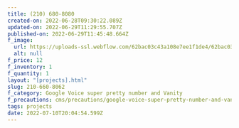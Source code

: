 ```yaml
---
title: (210) 680-8080
created-on: 2022-06-28T09:30:22.089Z
updated-on: 2022-06-29T11:29:55.707Z
published-on: 2022-06-29T11:45:48.664Z
f_image:
  url: https://uploads-ssl.webflow.com/62bac03c43a108e7ee1f1de4/62bac03c43a1087e3b1f1e01_download1.png
  alt: null
f_price: 12
f_inventory: 1
f_quantity: 1
layout: "[projects].html"
slug: 210-660-8062
f_category: Google Voice super pretty number and Vanity
f_precautions: cms/precautions/google-voice-super-pretty-number-and-vanity.md
tags: projects
date: 2022-07-10T20:04:54.599Z
---
```

